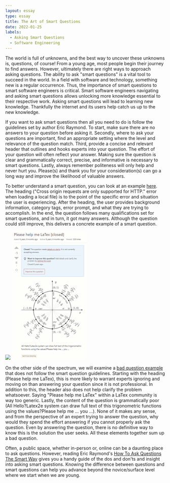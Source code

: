 ```yaml
---
layout: essay
type: essay
title: The Art of Smart Questions
date: 2022-01-25
labels:
  - Asking Smart Questions
  - Software Engineering
---
```

The world is full of unknowns, and the best way to uncover these unknowns is, questions, of course! From a young age, most people begin their journey to find answers. However, ultimately there are right ways to approach asking questions. The ability to ask "smart questions" is a vital tool to succeed in the world. In a field with software and technology, something new is a regular occurrence. Thus, the importance of smart questions to smart software engineers is critical. Smart software engineers navigating and asking smart questions allows unlocking more knowledge essential to their respective work. Asking smart questions will lead to learning new knowledge. Thankfully the internet and its users help catch us up to the new knowledge.

If you want to ask smart questions then all you need to do is follow the guidelines set by author Eric Raymond. To start, make sure there are no answers to your question before asking it. Secondly, where to ask your questions are important, find an appropriate setting where the level and relevance of the question match. Third, provide a concise and relevant header that outlines and hooks experts into your question. The effort of your question will often reflect your answer. Making sure the question is clear and grammatically correct, precise, and informative is necessary to smart questions. Lastly, always remember politeness will only help and never hurt you. Please(s) and thank you for your consideration(s) can go a long way and improve the likelihood of valuable answers.  

To better understand a smart question, you can look at an example [here](https://stackoverflow.com/questions/10752055/cross-origin-requests-are-only-supported-for-http-error-when-loading-a-localt). The heading ("Cross origin requests are only supported for HTTP." error when loading a local file) is to the point of the specific error and situation the user is experiencing. After the heading, the user provides background information, category tags, error prompt, and what they are trying to accomplish. In the end, the question follows many qualifications set for smart questions, and in turn, it got many answers. Although the question could still improve, this delivers a concrete example of a smart question.


<img class="ui image" src="{{ site.baseurl }}/images/smartquestion.PNG">


<img class="ui medium right floated rounded image" src="../images/badquestion.PNG">

On the other side of the spectrum, we will examine a [bad question example](https://tex.stackexchange.com/questions/255496/please-help-me-latex) that does not follow the smart question guidelines. Starting with the heading (Please help me LaTex), this is more likely to warrant experts ignoring and moving on than answering your question since it is not professional. In addition to this, the header also does not help clarify the problem whatsoever. Saying "Please help me LaTex" within a LaTex community is way too generic. Lastly, the content of the question is grammatically poor (All Hello?Latex2e system can draw full text of this trigonometric functions using the values?Please help me ... you ...). None of it makes any sense, and from the perspective of an expert trying to answer the question, why would they spend the effort answering if you cannot properly ask the question. Even by answering the question, there is no definitive way to know this is the solution the user seeks. All these elements together sum up a bad question.

Often, a public space, whether in-person or, online can be a daunting place to ask questions. However, reading Eric Raymond's [How To Ask Questions The Smart Way](http://www.catb.org/esr/faqs/smart-questions.html) gives you a handy guide of the dos and don'ts and insight into asking smart questions. Knowing the difference between questions and smart questions can help you advance beyond the novice/surface level where we start when we are young.
